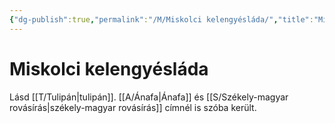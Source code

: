 ```yaml
---
{"dg-publish":true,"permalink":"/M/Miskolci kelengyésláda/","title":"Miskolci kelengyésláda","tags":["dg_uploaded"],"created":"2023-10-05T11:57","updated":"2023-11-08T04:07"}
---
```



# Miskolci kelengyésláda

Lásd [[T/Tulipán\|tulipán]]. [[A/Ánafa\|Ánafa]] és [[S/Székely-magyar rovásírás\|székely-magyar rovásírás]] címnél is szóba került.  